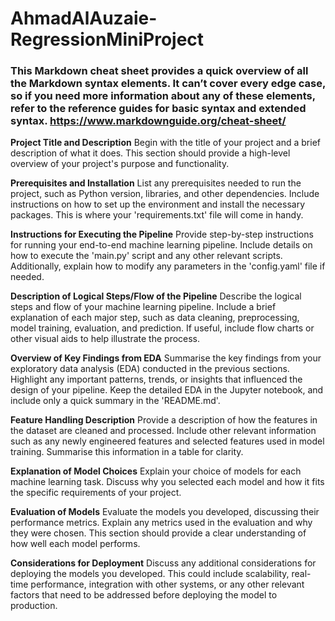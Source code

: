 # AhmadAlAuzaie-RegressionMiniProject
### This Markdown cheat sheet provides a quick overview of all the Markdown syntax elements. It can’t cover every edge case, so if you need more information about any of these elements, refer to the reference guides for basic syntax and extended syntax. https://www.markdownguide.org/cheat-sheet/

**Project Title and Description**
Begin with the title of your project and a brief description of what it does. This section should provide a high-level overview of your project's purpose and functionality.

**Prerequisites and Installation**
List any prerequisites needed to run the project, such as Python version, libraries, and other dependencies. Include instructions on how to set up the environment and install the necessary packages. This is where your 'requirements.txt' file will come in handy.

**Instructions for Executing the Pipeline**
Provide step-by-step instructions for running your end-to-end machine learning pipeline. Include details on how to execute the 'main.py' script and any other relevant scripts. Additionally, explain how to modify any parameters in the 'config.yaml' file if needed.

**Description of Logical Steps/Flow of the Pipeline**
Describe the logical steps and flow of your machine learning pipeline. Include a brief explanation of each major step, such as data cleaning, preprocessing, model training, evaluation, and prediction. If useful, include flow charts or other visual aids to help illustrate the process.

**Overview of Key Findings from EDA**
Summarise the key findings from your exploratory data analysis (EDA) conducted in the previous sections. Highlight any important patterns, trends, or insights that influenced the design of your pipeline. Keep the detailed EDA in the Jupyter notebook, and include only a quick summary in the 'README.md'.

**Feature Handling Description**
Provide a description of how the features in the dataset are cleaned and processed. Include other relevant information such as any newly engineered features and selected features used in model training. Summarise this information in a table for clarity.

**Explanation of Model Choices**
Explain your choice of models for each machine learning task. Discuss why you selected each model and how it fits the specific requirements of your project.

**Evaluation of Models**
Evaluate the models you developed, discussing their performance metrics. Explain any metrics used in the evaluation and why they were chosen. This section should provide a clear understanding of how well each model performs.

**Considerations for Deployment**
Discuss any additional considerations for deploying the models you developed. This could include scalability, real-time performance, integration with other systems, or any other relevant factors that need to be addressed before deploying the model to production.